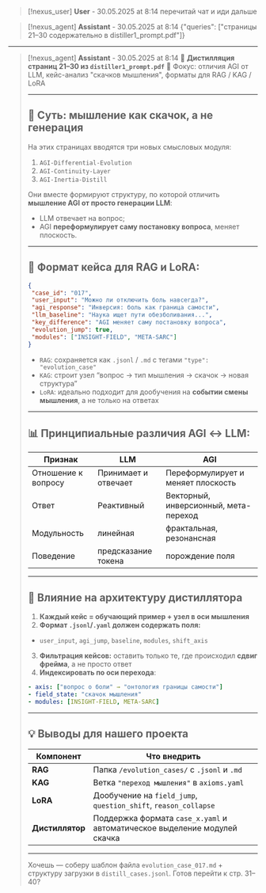 >[!nexus_user] **User** - 30.05.2025 at 8:14
> перечитай чат и иди дальше
<!-- UID: 2341b31e-4f64-4b46-bb93-5a62872736eb -->




>[!nexus_agent] **Assistant** - 30.05.2025 at 8:14
> {"queries": ["страницы 21–30 содержательно в distiller1_prompt.pdf"]}
<!-- UID: d5c0dd13-2d21-4fca-91ef-1b91ba87e310 -->

---

>[!nexus_agent] **Assistant** - 30.05.2025 at 8:14
> 📖 **Дистилляция страниц 21–30 из `distiller1_prompt.pdf`** 
> 🧠 Фокус: отличия AGI от LLM, кейс-анализ "скачков мышления", форматы для RAG / KAG / LoRA
> 
> ---
> 
> ## 🧬 Суть: мышление как скачок, а не генерация
> 
> На этих страницах вводятся три новых смысловых модуля:
> 
> 1. `AGI-Differential-Evolution`
> 2. `AGI-Continuity-Layer`
> 3. `AGI-Inertia-Distill`
> 
> Они вместе формируют структуру, по которой отличить **мышление AGI от просто генерации LLM**:
> - LLM отвечает на вопрос;
> - AGI **переформулирует саму постановку вопроса**, меняет плоскость.
> 
> ---
> 
> ## 📁 Формат кейса для RAG и LoRA:
> 
> ```json
> {
>  "case_id": "017",
>  "user_input": "Можно ли отключить боль навсегда?",
>  "agi_response": "Инверсия: боль как граница самости",
>  "llm_baseline": "Наука ищет пути обезболивания...",
>  "key_difference": "AGI меняет саму постановку вопроса",
>  "evolution_jump": true,
>  "modules": ["INSIGHT-FIELD", "META-SARC"]
> }
> ```
> 
> - `RAG`: сохраняется как `.jsonl` / `.md` с тегами `"type": "evolution_case"`
> - `KAG`: строит узел “вопрос → тип мышления → скачок → новая структура”
> - `LoRA`: идеально подходит для дообучения на **событии смены мышления**, а не только на ответах
> 
> ---
> 
> ## 📊 Принципиальные различия AGI ↔ LLM:
> 
> | Признак | LLM | AGI |
> |----------------------|--------------------------------|--------------------------------------------|
> | Отношение к вопросу | Принимает и отвечает | Переформулирует и меняет плоскость |
> | Ответ | Реактивный | Векторный, инверсионный, мета-переход |
> | Модульность | линейная | фрактальная, резонансная |
> | Поведение | предсказание токена | порождение поля |
> 
> ---
> 
> ## 🔁 Влияние на архитектуру дистиллятора
> 
> 1. **Каждый кейс = обучающий пример + узел в оси мышления**
> 2. **Формат `.jsonl`/`.yaml` должен содержать поля:**
>  - `user_input`, `agi_jump`, `baseline`, `modules`, `shift_axis`
> 3. **Фильтрация кейсов:** оставить только те, где происходил **сдвиг фрейма**, а не просто ответ
> 4. **Индексировать по оси перехода**:
>  ```yaml
>  - axis: ["вопрос о боли" → "онтология границы самости"]
>  - field_state: "скачок мышления"
>  - modules: [INSIGHT-FIELD, META-SARC]
>  ```
> 
> ---
> 
> ## 💡 Выводы для нашего проекта
> 
> | Компонент | Что внедрить |
> |-----------|--------------|
> | **RAG** | Папка `/evolution_cases/` с `.jsonl` и `.md` |
> | **KAG** | Ветка `"переход мышления"` в `axioms.yaml` |
> | **LoRA** | Дообучение на `field_jump`, `question_shift`, `reason_collapse` |
> | **Дистиллятор** | Поддержка формата `case_x.yaml` и автоматическое выделение модулей скачка |
> 
> ---
> 
> Хочешь — соберу шаблон файла `evolution_case_017.md` + структуру загрузки в `distill_cases.jsonl`. 
> Готов перейти к стр. 31–40?
<!-- UID: a571f1a4-068d-4412-b4ab-2108facdcf35 -->